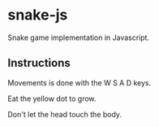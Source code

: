# snake-js

Snake game implementation in Javascript.

## Instructions

Movements is done with the W S A D keys.

Eat the yellow dot to grow.

Don't let the head touch the body.